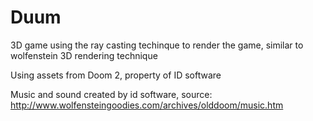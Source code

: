 # Duum
3D game using the ray casting techinque to render the game, similar to wolfenstein 3D rendering technique


Using assets from Doom 2, property of ID software

Music and sound created by id software, source: http://www.wolfensteingoodies.com/archives/olddoom/music.htm
